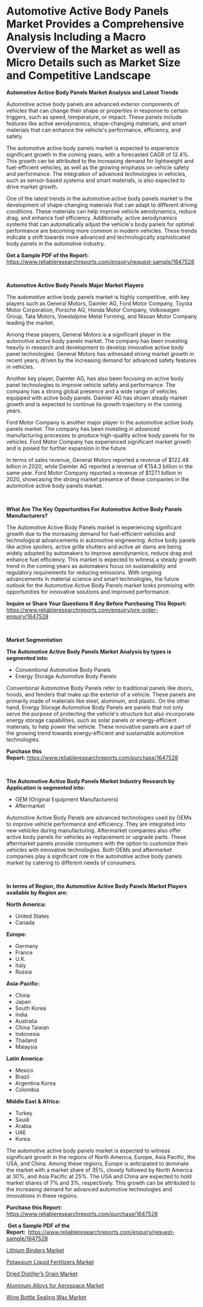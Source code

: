 <p><h1>Automotive Active Body Panels Market Provides a Comprehensive Analysis Including a Macro Overview of the Market as well as Micro Details such as Market Size and Competitive Landscape</h1></p><p><strong>Automotive Active Body Panels Market Analysis and Latest Trends</strong></p>
<p><p>Automotive active body panels are advanced exterior components of vehicles that can change their shape or properties in response to certain triggers, such as speed, temperature, or impact. These panels include features like active aerodynamics, shape-changing materials, and smart materials that can enhance the vehicle's performance, efficiency, and safety.</p><p>The automotive active body panels market is expected to experience significant growth in the coming years, with a forecasted CAGR of 12.4%. This growth can be attributed to the increasing demand for lightweight and fuel-efficient vehicles, as well as the growing emphasis on vehicle safety and performance. The integration of advanced technologies in vehicles, such as sensor-based systems and smart materials, is also expected to drive market growth.</p><p>One of the latest trends in the automotive active body panels market is the development of shape-changing materials that can adapt to different driving conditions. These materials can help improve vehicle aerodynamics, reduce drag, and enhance fuel efficiency. Additionally, active aerodynamics systems that can automatically adjust the vehicle's body panels for optimal performance are becoming more common in modern vehicles. These trends indicate a shift towards more advanced and technologically sophisticated body panels in the automotive industry.</p></p>
<p><strong>Get a Sample PDF of the Report:&nbsp;</strong> <a href="https://www.reliableresearchreports.com/enquiry/request-sample/1647528">https://www.reliableresearchreports.com/enquiry/request-sample/1647528</a></p>
<p>&nbsp;</p>
<p><strong>Automotive Active Body Panels Major Market Players</strong></p>
<p><p>The automotive active body panels market is highly competitive, with key players such as General Motors, Daimler AG, Ford Motor Company, Toyota Motor Corporation, Porsche AG, Honda Motor Company, Volkswagen Group, Tata Motors, Voestalpine Metal Forming, and Nissan Motor Company leading the market.</p><p>Among these players, General Motors is a significant player in the automotive active body panels market. The company has been investing heavily in research and development to develop innovative active body panel technologies. General Motors has witnessed strong market growth in recent years, driven by the increasing demand for advanced safety features in vehicles.</p><p>Another key player, Daimler AG, has also been focusing on active body panel technologies to improve vehicle safety and performance. The company has a strong global presence and a wide range of vehicles equipped with active body panels. Daimler AG has shown steady market growth and is expected to continue its growth trajectory in the coming years.</p><p>Ford Motor Company is another major player in the automotive active body panels market. The company has been investing in advanced manufacturing processes to produce high-quality active body panels for its vehicles. Ford Motor Company has experienced significant market growth and is poised for further expansion in the future.</p><p>In terms of sales revenue, General Motors reported a revenue of $122.48 billion in 2020, while Daimler AG reported a revenue of €154.3 billion in the same year. Ford Motor Company reported a revenue of $127.1 billion in 2020, showcasing the strong market presence of these companies in the automotive active body panels market.</p></p>
<p>&nbsp;</p>
<p><strong>What Are The Key Opportunities For Automotive Active Body Panels Manufacturers?</strong></p>
<p><p>The Automotive Active Body Panels market is experiencing significant growth due to the increasing demand for fuel-efficient vehicles and technological advancements in automotive engineering. Active body panels like active spoilers, active grille shutters and active air dams are being widely adopted by automakers to improve aerodynamics, reduce drag and enhance fuel efficiency. This market is expected to witness a steady growth trend in the coming years as automakers focus on sustainability and regulatory requirements for reducing emissions. With ongoing advancements in material science and smart technologies, the future outlook for the Automotive Active Body Panels market looks promising with opportunities for innovative solutions and improved performance.</p></p>
<p><strong>Inquire or Share Your Questions If Any Before Purchasing This Report:</strong> <a href="https://www.reliableresearchreports.com/enquiry/pre-order-enquiry/1647528">https://www.reliableresearchreports.com/enquiry/pre-order-enquiry/1647528</a></p>
<p>&nbsp;</p>
<p><strong>Market Segmentation</strong></p>
<p><strong>The Automotive Active Body Panels Market Analysis by types is segmented into:</strong></p>
<p><ul><li>Conventional Automotive Body Panels</li><li>Energy Storage Automotive Body Panels</li></ul></p>
<p><p>Conventional Automotive Body Panels refer to traditional panels like doors, hoods, and fenders that make up the exterior of a vehicle. These panels are primarily made of materials like steel, aluminum, and plastic. On the other hand, Energy Storage Automotive Body Panels are panels that not only serve the purpose of protecting the vehicle's structure but also incorporate energy storage capabilities, such as solar panels or energy-efficient materials, to help power the vehicle. These innovative panels are a part of the growing trend towards energy-efficient and sustainable automotive technologies.</p></p>
<p><strong>Purchase this Report:&nbsp;</strong><a href="https://www.reliableresearchreports.com/purchase/1647528">https://www.reliableresearchreports.com/purchase/1647528</a></p>
<p>&nbsp;</p>
<p><strong>The Automotive Active Body Panels Market Industry Research by Application is segmented into:</strong></p>
<p><ul><li>OEM (Original Equipment Manufacturers)</li><li>Aftermarket</li></ul></p>
<p><p>Automotive Active Body Panels are advanced technologies used by OEMs to improve vehicle performance and efficiency. They are integrated into new vehicles during manufacturing. Aftermarket companies also offer active body panels for vehicles as replacement or upgrade parts. These aftermarket panels provide consumers with the option to customize their vehicles with innovative technologies. Both OEMs and aftermarket companies play a significant role in the automotive active body panels market by catering to different needs of consumers.</p></p>
<p>&nbsp;</p>
<p><strong>In terms of Region, the Automotive Active Body Panels Market Players available by Region are:</strong></p>
<p>
    <p> <strong> North America: </strong>
        <ul>
            <li>United States</li>
            <li>Canada</li>
        </ul>
        </p> 
    <p> <strong> Europe: </strong>
        <ul>
            <li>Germany</li>
            <li>France</li>
            <li>U.K.</li>
            <li>Italy</li>
            <li>Russia</li>
        </ul>
        </p> 
    <p> <strong> Asia-Pacific: </strong>
        <ul>
            <li>China</li>
            <li>Japan</li>
            <li>South Korea</li>
            <li>India</li>
            <li>Australia</li>
            <li>China Taiwan</li>
            <li>Indonesia</li>
            <li>Thailand</li>
            <li>Malaysia</li>
        </ul>
        </p> 
    <p> <strong> Latin America: </strong>
        <ul>
            <li>Mexico</li>
            <li>Brazil</li>
            <li>Argentina Korea</li>
            <li>Colombia</li>
        </ul>
        </p> 
    <p> <strong> Middle East & Africa: </strong>
        <ul>
            <li>Turkey</li>
            <li>Saudi</li>
            <li>Arabia</li>
            <li>UAE</li>
            <li>Korea</li>
        </ul>
    </p>
    </p>
<p><p>The automotive active body panels market is expected to witness significant growth in the regions of North America, Europe, Asia Pacific, the USA, and China. Among these regions, Europe is anticipated to dominate the market with a market share of 35%, closely followed by North America at 30%, and Asia Pacific at 25%. The USA and China are expected to hold market shares of 7% and 3%, respectively. This growth can be attributed to the increasing demand for advanced automotive technologies and innovations in these regions.</p></p>
<p><strong>Purchase this Report: </strong><a href="https://www.reliableresearchreports.com/purchase/1647528">https://www.reliableresearchreports.com/purchase/1647528</a></p>
<p>&nbsp;<strong>Get a Sample PDF of the Report:&nbsp;&nbsp;</strong><a href="https://www.reliableresearchreports.com/enquiry/request-sample/1647528">https://www.reliableresearchreports.com/enquiry/request-sample/1647528</a></p>
<p><strong></strong></p>
<p><p><a href="https://acidic-farm-354.notion.site/Lithium-Binders-Market-Size-Share-Trends-Analysis-Report-By-Material-By-Type-By-End-user-By-Re-7103af4ad39048edbb1257f7385e41e1">Lithium Binders Market</a></p><p><a href="https://github.com/biheemgalvinlouises6hokrh3h/Market-Research-Report-List-1/blob/main/potassium-liquid-fertilizers-market.md">Potassium Liquid Fertilizers Market</a></p><p><a href="https://github.com/guneycigdem35/Market-Research-Report-List-2/blob/main/dried-distillers-grain-market.md">Dried Distiller’s Grain Market</a></p><p><a href="https://glittery-fuchsia-86a.notion.site/Global-Aluminum-Alloys-for-Aerospace-Market-by-Types-Applications-and-Major-Players-with-Regional-dcb3b82eceb44f4dab479b5d032d563d">Aluminum Alloys for Aerospace Market</a></p><p><a href="https://view.publitas.com/reportprime-1/wine-bottle-sealing-wax-market-provides-detailed-segmentation-of-this-market-based-on-type-application-and-region-and-forecast-for-the-period-from-2024-2031/">Wine Bottle Sealing Wax Market</a></p></p>